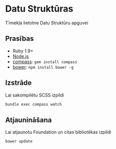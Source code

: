# Datu Struktūras

Tīmekļa lietotne Datu Struktūru apguvei

## Prasības

  * Ruby 1.9+
  * [Node.js](http://nodejs.org)
  * [compass](http://compass-style.org/): `gem install compass`
  * [bower](http://bower.io): `npm install bower -g`

## Izstrāde

Lai sakompilētu SCSS izpildi

```bash
bundle exec compass watch
```

## Atjaunināšana

Lai atjaunotu Foundation un citas bibliotēkas izpildi

```bash
bower update
```

